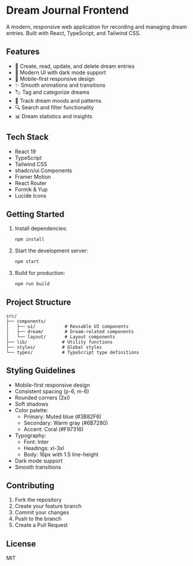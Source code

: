 # Dream Journal Frontend

A modern, responsive web application for recording and managing dream entries. Built with React, TypeScript, and Tailwind CSS.

## Features

- 📝 Create, read, update, and delete dream entries
- 🎨 Modern UI with dark mode support
- 📱 Mobile-first responsive design
- ✨ Smooth animations and transitions
- 🏷️ Tag and categorize dreams
- 🌙 Track dream moods and patterns
- 🔍 Search and filter functionality
- 📊 Dream statistics and insights

## Tech Stack

- React 19
- TypeScript
- Tailwind CSS
- shadcn/ui Components
- Framer Motion
- React Router
- Formik & Yup
- Lucide Icons

## Getting Started

1. Install dependencies:
   ```bash
   npm install
   ```

2. Start the development server:
   ```bash
   npm start
   ```

3. Build for production:
   ```bash
   npm run build
   ```

## Project Structure

```
src/
├── components/
│   ├── ui/           # Reusable UI components
│   ├── dream/        # Dream-related components
│   └── layout/       # Layout components
├── lib/             # Utility functions
├── styles/          # Global styles
└── types/           # TypeScript type definitions
```

## Styling Guidelines

- Mobile-first responsive design
- Consistent spacing (p-6, m-6)
- Rounded corners (2xl)
- Soft shadows
- Color palette:
  - Primary: Muted blue (#3B82F6)
  - Secondary: Warm gray (#6B7280)
  - Accent: Coral (#F97316)
- Typography:
  - Font: Inter
  - Headings: xl-3xl
  - Body: 16px with 1.5 line-height
- Dark mode support
- Smooth transitions

## Contributing

1. Fork the repository
2. Create your feature branch
3. Commit your changes
4. Push to the branch
5. Create a Pull Request

## License

MIT
